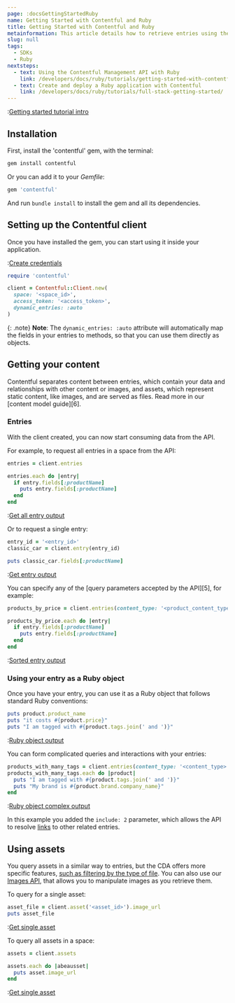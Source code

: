 ```yaml
---
page: :docsGettingStartedRuby
name: Getting Started with Contentful and Ruby
title: Getting Started with Contentful and Ruby
metainformation: This article details how to retrieve entries using the Ruby CDA SDK.
slug: null
tags:
  - SDKs
  - Ruby
nextsteps:
  - text: Using the Contentful Management API with Ruby
    link: /developers/docs/ruby/tutorials/getting-started-with-contentful-cma-and-ruby/
  - text: Create and deploy a Ruby application with Contentful
    link: /developers/docs/ruby/tutorials/full-stack-getting-started/
---
```


:[Getting started tutorial intro](../../_partials/getting-started-intro.md)

## Installation

First, install the 'contentful' gem, with the terminal:

```bash
gem install contentful
```

Or you can add it to your _Gemfile_:

```ruby
gem 'contentful'
```

And run `bundle install` to install the gem and all its dependencies.

## Setting up the Contentful client

Once you have installed the gem, you can start using it inside your application.

:[Create credentials](../../_partials/credentials.md)

```ruby
require 'contentful'

client = Contentful::Client.new(
  space: '<space_id>',
  access_token: '<access_token>',
  dynamic_entries: :auto
)
```

{: .note}
**Note**: The `dynamic_entries: :auto` attribute will automatically map the fields in your entries to methods, so that you can use them directly as objects.

## Getting your content

Contentful separates content between entries, which contain your data and relationships with other content or images, and assets, which represent static content, like images, and are served as files. Read more in our [content model guide][6].

### Entries

With the client created, you can now start consuming data from the API.

For example, to request all entries in a space from the API:

```ruby
entries = client.entries

entries.each do |entry|
  if entry.fields[:productName]
    puts entry.fields[:productName]
  end
end
```

:[Get all entry output](../../_partials/get-all-entry-output.md)

Or to request a single entry:

```ruby
entry_id = '<entry_id>'
classic_car = client.entry(entry_id)

puts classic_car.fields[:productName]
```

:[Get entry output](../../_partials/get-entry-output.md)

You can specify any of the [query parameters accepted by the API][5], for example:

```ruby
products_by_price = client.entries(content_type: '<product_content_type_id>', order: 'fields.price')

products_by_price.each do |entry|
  if entry.fields[:productName]
    puts entry.fields[:productName]
  end
end
```

:[Sorted entry output](../../_partials/sorted-entries-out.md)

### Using your entry as a Ruby object

Once you have your entry, you can use it as a Ruby object that follows standard Ruby conventions:

```ruby
puts product.product_name
puts "it costs #{product.price}"
puts "I am tagged with #{product.tags.join(' and ')}"
```

:[Ruby object output](../../_partials/ruby-object-output.md)

You can form complicated queries and interactions with your entries:

```ruby
products_with_many_tags = client.entries(content_type: '<content_type>', include: 2).select { |product| product.tags.size > 2 }
products_with_many_tags.each do |product|
  puts "I am tagged with #{product.tags.join(' and ')}"
  puts "My brand is #{product.brand.company_name}"
end
```

:[Ruby object complex output](../../_partials/ruby-object-complex-output.md)

In this example you added the `include: 2` parameter, which allows the API to resolve [links][4] to other related entries.

## Using assets

You query assets in a similar way to entries, but the CDA offers more specific features, [such as filtering by the type of file](/developers/docs/references/content-delivery-api/#/reference/search-parameters/filtering-assets-by-mime-type/). You can also use our [Images API](/developers/docs/references/images-api/), that allows you to manipulate images as you retrieve them.

To query for a single asset:

```ruby
asset_file = client.asset('<asset_id>').image_url
puts asset_file
```

:[Get single asset](../../_partials/get-asset-output.md)

To query all assets in a space:

```ruby
assets = client.assets

assets.each do |abeausset|
  puts asset.image_url
end
```

:[Get single asset](../../_partials/get-all-asset-output.md)

[1]: https://github.com/contentful/contentful.rb
[2]: https://github.com/contentful/contentful_middleman_examples
[3]: https://github.com/contentful/contentful-bootstrap.rb
[4]: /developers/docs/concepts/links/
